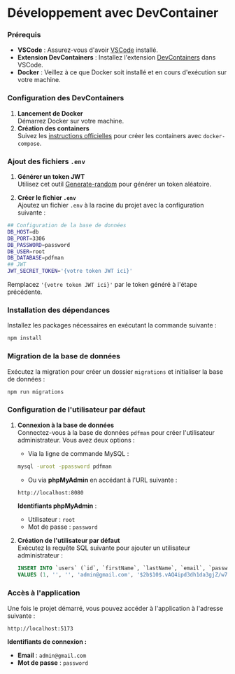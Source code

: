 # Développement avec DevContainer

### Prérequis

- **VSCode** : Assurez-vous d'avoir [VSCode](https://code.visualstudio.com/)
  installé.
- **Extension DevContainers** : Installez l'extension
  [DevContainers](https://marketplace.visualstudio.com/items?itemName=ms-vscode-remote.remote-containers)
  dans VSCode.
- **Docker** : Veillez à ce que Docker soit installé et en cours d'exécution sur
  votre machine.

### Configuration des DevContainers

1. **Lancement de Docker**  
   Démarrez Docker sur votre machine.
2. **Création des containers**  
   Suivez les
   [instructions officielles](https://code.visualstudio.com/docs/devcontainers/create-dev-container#_use-docker-compose)
   pour créer les containers avec `docker-compose`.

### Ajout des fichiers `.env`

1. **Générer un token JWT**  
   Utilisez cet outil
   [Generate-random](https://generate-random.org/api-token-generator?count=1&length=256&type=mixed-numbers-symbols&prefix=)
   pour générer un token aléatoire.

2. **Créer le fichier `.env`**  
   Ajoutez un fichier `.env` à la racine du projet avec la configuration
   suivante :

```bash
## Configuration de la base de données
DB_HOST=db
DB_PORT=3306
DB_PASSWORD=password
DB_USER=root
DB_DATABASE=pdfman
## JWT
JWT_SECRET_TOKEN='{votre token JWT ici}'
```

Remplacez `'{votre token JWT ici}'` par le token généré à l'étape précédente.

### Installation des dépendances

Installez les packages nécessaires en exécutant la commande suivante :

```bash
npm install
```

### Migration de la base de données

Exécutez la migration pour créer un dossier `migrations` et initialiser la base
de données :

```bash
npm run migrations
```

### Configuration de l'utilisateur par défaut

1. **Connexion à la base de données**  
   Connectez-vous à la base de données `pdfman` pour créer l'utilisateur
   administrateur. Vous avez deux options :

   - Via la ligne de commande MySQL :

   ```bash
   mysql -uroot -ppassword pdfman
   ```

   - Ou via **phpMyAdmin** en accédant à l'URL suivante :

   ```bash
   http://localhost:8080
   ```

   **Identifiants phpMyAdmin** :

   - Utilisateur : `root`
   - Mot de passe : `password`

2. **Création de l'utilisateur par défaut**  
   Exécutez la requête SQL suivante pour ajouter un utilisateur administrateur :

   ```sql
   INSERT INTO `users` (`id`, `firstName`, `lastName`, `email`, `password`, `loginToken`)
   VALUES (1, '', '', 'admin@gmail.com', '$2b$10$.vAQ4ipd3dh1da3gjZ/w7e9Y23mEOz2rqMzPOC3SfJkCfAIkY/Qpy', NULL);
   ```

### Accès à l'application

Une fois le projet démarré, vous pouvez accéder à l'application à l'adresse
suivante :

```bash
http://localhost:5173
```

**Identifiants de connexion :**

- **Email** : `admin@gmail.com`
- **Mot de passe** : `password`
